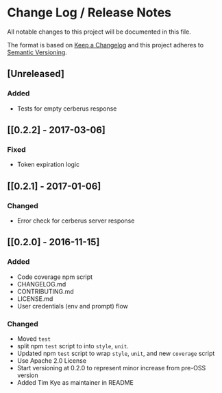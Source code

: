 # Change Log /  Release Notes
All notable changes to this project will be documented in this file.

The format is based on [Keep a Changelog](http://keepachangelog.com/)
and this project adheres to [Semantic Versioning](http://semver.org/).

## [Unreleased]
### Added
- Tests for empty cerberus response

## [[0.2.2] - 2017-03-06]
### Fixed
- Token expiration logic

## [[0.2.1] - 2017-01-06]
### Changed
- Error check for cerberus server response

## [[0.2.0] - 2016-11-15]
### Added
- Code coverage npm script
- CHANGELOG.md
- CONTRIBUTING.md
- LICENSE.md
- User credentials (env and prompt) flow

### Changed
- Moved `test`
- split npm `test` script to into `style`, `unit`.
- Updated npm `test` script to wrap `style`, `unit`, and new `coverage` script
- Use Apache 2.0 License
- Start versioning at 0.2.0 to represent minor increase from pre-OSS version
- Added Tim Kye as maintainer in README
